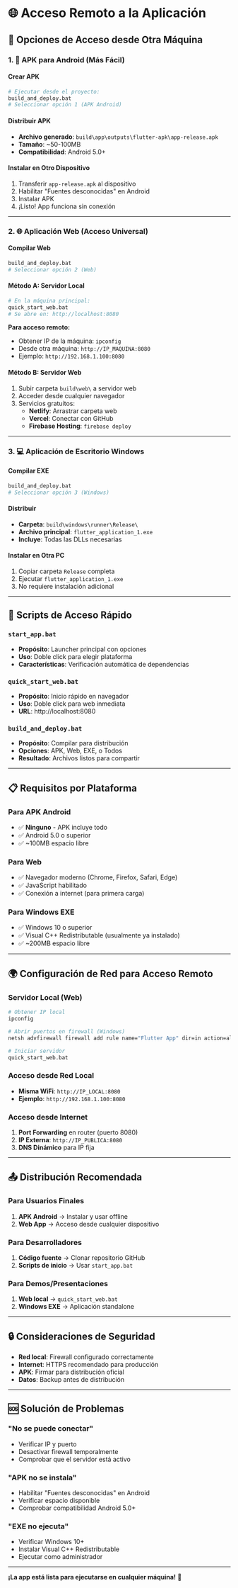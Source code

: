# 🌐 Acceso Remoto a la Aplicación

## 🚀 Opciones de Acceso desde Otra Máquina

### 1. 📱 **APK para Android** (Más Fácil)

#### Crear APK
```bash
# Ejecutar desde el proyecto:
build_and_deploy.bat
# Seleccionar opción 1 (APK Android)
```

#### Distribuir APK
- **Archivo generado**: `build\app\outputs\flutter-apk\app-release.apk`
- **Tamaño**: ~50-100MB
- **Compatibilidad**: Android 5.0+

#### Instalar en Otro Dispositivo
1. Transferir `app-release.apk` al dispositivo
2. Habilitar "Fuentes desconocidas" en Android
3. Instalar APK
4. ¡Listo! App funciona sin conexión

---

### 2. 🌐 **Aplicación Web** (Acceso Universal)

#### Compilar Web
```bash
build_and_deploy.bat
# Seleccionar opción 2 (Web)
```

#### Método A: Servidor Local
```bash
# En la máquina principal:
quick_start_web.bat
# Se abre en: http://localhost:8080
```

**Para acceso remoto:**
- Obtener IP de la máquina: `ipconfig`
- Desde otra máquina: `http://IP_MAQUINA:8080`
- Ejemplo: `http://192.168.1.100:8080`

#### Método B: Servidor Web
1. Subir carpeta `build\web\` a servidor web
2. Acceder desde cualquier navegador
3. Servicios gratuitos:
   - **Netlify**: Arrastrar carpeta web
   - **Vercel**: Conectar con GitHub
   - **Firebase Hosting**: `firebase deploy`

---

### 3. 💻 **Aplicación de Escritorio Windows**

#### Compilar EXE
```bash
build_and_deploy.bat
# Seleccionar opción 3 (Windows)
```

#### Distribuir
- **Carpeta**: `build\windows\runner\Release\`
- **Archivo principal**: `flutter_application_1.exe`
- **Incluye**: Todas las DLLs necesarias

#### Instalar en Otra PC
1. Copiar carpeta `Release` completa
2. Ejecutar `flutter_application_1.exe`
3. No requiere instalación adicional

---

## 🔧 Scripts de Acceso Rápido

### `start_app.bat`
- **Propósito**: Launcher principal con opciones
- **Uso**: Doble click para elegir plataforma
- **Características**: Verificación automática de dependencias

### `quick_start_web.bat`
- **Propósito**: Inicio rápido en navegador
- **Uso**: Doble click para web inmediata
- **URL**: http://localhost:8080

### `build_and_deploy.bat`
- **Propósito**: Compilar para distribución
- **Opciones**: APK, Web, EXE, o Todos
- **Resultado**: Archivos listos para compartir

---

## 📋 Requisitos por Plataforma

### Para APK Android
- ✅ **Ninguno** - APK incluye todo
- ✅ Android 5.0 o superior
- ✅ ~100MB espacio libre

### Para Web
- ✅ Navegador moderno (Chrome, Firefox, Safari, Edge)
- ✅ JavaScript habilitado
- ✅ Conexión a internet (para primera carga)

### Para Windows EXE
- ✅ Windows 10 o superior
- ✅ Visual C++ Redistributable (usualmente ya instalado)
- ✅ ~200MB espacio libre

---

## 🌍 Configuración de Red para Acceso Remoto

### Servidor Local (Web)
```bash
# Obtener IP local
ipconfig

# Abrir puertos en firewall (Windows)
netsh advfirewall firewall add rule name="Flutter App" dir=in action=allow protocol=TCP localport=8080

# Iniciar servidor
quick_start_web.bat
```

### Acceso desde Red Local
- **Misma WiFi**: `http://IP_LOCAL:8080`
- **Ejemplo**: `http://192.168.1.100:8080`

### Acceso desde Internet
1. **Port Forwarding** en router (puerto 8080)
2. **IP Externa**: `http://IP_PUBLICA:8080`
3. **DNS Dinámico** para IP fija

---

## 📤 Distribución Recomendada

### Para Usuarios Finales
1. **APK Android** → Instalar y usar offline
2. **Web App** → Acceso desde cualquier dispositivo

### Para Desarrolladores
1. **Código fuente** → Clonar repositorio GitHub
2. **Scripts de inicio** → Usar `start_app.bat`

### Para Demos/Presentaciones
1. **Web local** → `quick_start_web.bat`
2. **Windows EXE** → Aplicación standalone

---

## 🔒 Consideraciones de Seguridad

- **Red local**: Firewall configurado correctamente
- **Internet**: HTTPS recomendado para producción
- **APK**: Firmar para distribución oficial
- **Datos**: Backup antes de distribución

---

## 🆘 Solución de Problemas

### "No se puede conectar"
- Verificar IP y puerto
- Desactivar firewall temporalmente
- Comprobar que el servidor está activo

### "APK no se instala"
- Habilitar "Fuentes desconocidas" en Android
- Verificar espacio disponible
- Comprobar compatibilidad Android 5.0+

### "EXE no ejecuta"
- Verificar Windows 10+
- Instalar Visual C++ Redistributable
- Ejecutar como administrador

---

**¡La app está lista para ejecutarse en cualquier máquina!** 🎉